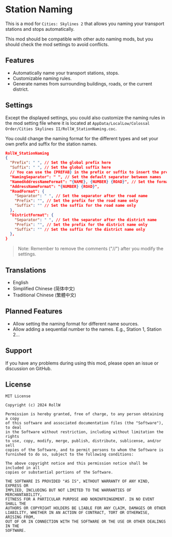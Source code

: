 ﻿# Station Naming

This is a mod for `Cities: Skylines 2` that allows you naming your
transport stations and stops automatically.

This mod should be compatible with other auto naming mods, but you should
check the mod settings to avoid conflicts.

## Features

- Automatically name your transport stations, stops.
- Customizable naming rules.
- Generate names from surrounding buildings, roads, or the current district.

## Settings

Except the displayed settings, you could also customize the naming rules in the
mod setting file where it is located at 
`AppData/LocalLow/Colossal Order/Cities Skylines II/RollW_StationNaming.coc`.

You could change the naming format for the different types and set your own prefix
and suffix for the station names.

```json lines
RollW_StationNaming
{
  "Prefix": " ", // Set the global prefix here
  "Suffix": " ", // Set the global suffix here
  // You can use the {PREFAB} in the prefix or suffix to insert the prefab name
  "NamingSeparator": " ", // Set the default separator between names 
  "NamedAddressNameFormat": "{NAME}, {NUMBER} {ROAD}", // Set the format for the named address name
  "AddressNameFormat": "{NUMBER} {ROAD}",
  "RoadFormat": {
    "Separator": " ", // Set the separator after the road name
    "Prefix": "", // Set the prefix for the road name only
    "Suffix": "" // Set the suffix for the road name only
  },
  "DistrictFormat": {
    "Separator": " ", // Set the separator after the district name
    "Prefix": "", // Set the prefix for the district name only
    "Suffix": "" // Set the suffix for the district name only
  },
}
```

> Note: Remember to remove the comments ("//") after you modify the settings.

## Translations

- English
- Simplified Chinese (简体中文)
- Traditional Chinese (繁體中文)

## Planned Features

- Allow setting the naming format for different name sources.
- Allow adding a sequential number to the names. E.g., Station 1, Station 2...

## Support

If you have any problems during using this mod, please open an issue or discussion
on GitHub.

## License

```text
MIT License

Copyright (c) 2024 RollW

Permission is hereby granted, free of charge, to any person obtaining a copy
of this software and associated documentation files (the "Software"), to deal
in the Software without restriction, including without limitation the rights
to use, copy, modify, merge, publish, distribute, sublicense, and/or sell
copies of the Software, and to permit persons to whom the Software is
furnished to do so, subject to the following conditions:

The above copyright notice and this permission notice shall be included in all
copies or substantial portions of the Software.

THE SOFTWARE IS PROVIDED "AS IS", WITHOUT WARRANTY OF ANY KIND, EXPRESS OR
IMPLIED, INCLUDING BUT NOT LIMITED TO THE WARRANTIES OF MERCHANTABILITY,
FITNESS FOR A PARTICULAR PURPOSE AND NONINFRINGEMENT. IN NO EVENT SHALL THE
AUTHORS OR COPYRIGHT HOLDERS BE LIABLE FOR ANY CLAIM, DAMAGES OR OTHER
LIABILITY, WHETHER IN AN ACTION OF CONTRACT, TORT OR OTHERWISE, ARISING FROM,
OUT OF OR IN CONNECTION WITH THE SOFTWARE OR THE USE OR OTHER DEALINGS IN THE
SOFTWARE.
```
